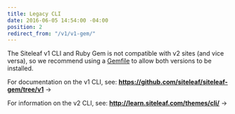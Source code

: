 ```yaml
---
title: Legacy CLI
date: 2016-06-05 14:54:00 -04:00
position: 2
redirect_from: "/v1/v1-gem/"
---
```


The Siteleaf v1 CLI and Ruby Gem is not compatible with v2 sites (and vice versa), so we recommend using a [Gemfile](http://bundler.io/gemfile.html) to allow both versions to be installed.

For documentation on the v1 CLI, see: 
**<https://github.com/siteleaf/siteleaf-gem/tree/v1>** &rarr;

For information on the v2 CLI, see: **<http://learn.siteleaf.com/themes/cli/>** &rarr;